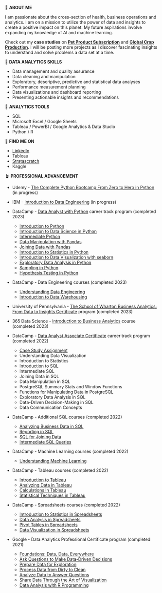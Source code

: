 :herb: **ABOUT ME**

I am passionate about the cross-section of health, business operations and analytics. I am on a mission to utilize the power of data and insights to create a positive impact on this planet. My future aspirations involve expanding my knowledge of AI and machine learning.

Check out my **case studies** on **[Pet Product Subscription](https://github.com/vanessa-ip/pet-product-subscription)** 
and **[Global Crop Production](https://github.com/vanessa-ip/global-crop-production)**. I will be posting more projects as I discover fascinating insights to understand and solve problems a data set at a time. 

:cactus: **DATA ANALYTICS SKILLS**

- Data management and quality assurance
- Data cleaning and manipulation
- Exploratory, descriptive, predictive and statistical data analyses
- Performance measurement planning
- Data visualizations and dashboard reporting 
- Presenting actionable insights and recommendations


:seedling: **ANALYTICS TOOLS** 

- SQL
- Microsoft Excel / Google Sheets
- Tableau / PowerBI / Google Analytics & Data Studio
- Python / R

:green_apple: **FIND ME ON**

- [LinkedIn](https://www.linkedin.com/in/vanessaip11/)
- [Tableau](https://public.tableau.com/app/profile/vanessa1607)
- [Stratascratch](https://platform.stratascratch.com/user/greenpeach)
- Kaggle

:potted_plant: **PROFESSIONAL ADVANCEMENT**

- Udemy - [The Complete Python Bootcamp From Zero to Hero in Python](https://www.udemy.com/course/complete-python-bootcamp/) (in progress)


- IBM - [Introduction to Data Engineering](https://www.coursera.org/learn/introduction-to-data-engineering) (in progress)


- DataCamp - [Data Analyst with Python](https://www.datacamp.com/completed/statement-of-accomplishment/track/64e2043a22cc202d0d8a9f115ad95411b2a7ae8f) career track program (completed 2023)
  - [Introduction to Python](https://www.datacamp.com/courses/intro-to-python-for-data-science)
  - [Introduction to Data Science in Python](https://www.datacamp.com/courses/introduction-to-data-science-in-python)
  - [Intermediate Python](https://www.datacamp.com/courses/intermediate-python)
  - [Data Manipulation with Pandas](https://www.datacamp.com/courses/data-manipulation-with-pandas) 
  - [Joining Data with Pandas](https://www.datacamp.com/courses/joining-data-with-pandas)
  - [Introduction to Statistics in Python](https://www.datacamp.com/courses/introduction-to-statistics-in-python)
  - [Introduction to Data Visualization with seaborn](https://www.datacamp.com/courses/introduction-to-data-visualization-with-seaborn)
  - [Exploratory Data Analysis in Python](https://www.datacamp.com/courses/exploratory-data-analysis-in-python)
  - [Sampling in Python](https://www.datacamp.com/courses/sampling-in-python)
  - [Hypothesis Testing in Python](https://www.datacamp.com/courses/hypothesis-testing-in-python)


- DataCamp - Data Engineering courses (completed 2023)
  - [Understanding Data Engineering](https://www.datacamp.com/courses/understanding-data-engineering)
  - [Introduction to Data Warehousing](https://www.datacamp.com/courses/introduction-to-data-warehousing)
  

- University of Pennsylvania - [The School of Wharton Business Analytics: From Data to Insights Certificate](https://online-execed.wharton.upenn.edu/business-analytics) program (completed 2023) 


- 365 Data Science - [Introduction to Business Analytics](https://learn.365datascience.com/courses/preview/introduction-to-business-analytics/) course (completed 2023)


- DataCamp - [Data Analyst Associate Certificate](https://www.datacamp.com/certificate/DAA0018369279329#) career track program (completed 2022)  
  - [Case Study Assignment](https://github.com/vanessa-ip/pet-product-subscription)
  - Understanding Data Visualization 
  - Introduction to Statistics
  - Introduction to SQL
  - Intermediate SQL
  - Joining Data in SQL
  - Data Manipulation in SQL
  - PostgreSQL Summary Stats and Window Functions
  - Functions for Manipulating Data in PostgreSQL
  - Exploratory Data Analysis in SQL
  - Data-Driven Decision-Making in SQL
  - Data Communication Concepts


- DataCamp - Additional SQL courses (completed 2022)
  - [Analyzing Business Data in SQL](https://www.datacamp.com/courses/analyzing-business-data-in-sql)
  - [Reporting in SQL](https://www.datacamp.com/courses/reporting-in-sql)
  - [SQL for Joining Data](https://www.datacamp.com/courses/sql-for-joining-data)
  - [Intermediate SQL Queries](https://www.datacamp.com/courses/intermediate-sql-queries) 


- DataCamp - Machine Learning courses (completed 2022)
  - [Understanding Machine Learning](https://www.datacamp.com/courses/understanding-machine-learning)
  

- DataCamp - Tableau courses (completed 2022)
  - [Introduction to Tableau](https://www.datacamp.com/courses/introduction-to-tableau)
  - [Analyzing Data in Tableau ](https://www.datacamp.com/courses/analyzing-data-in-tableau)
  - [Calculations in Tableau](https://www.datacamp.com/courses/calculations-in-tableau)
  - [Statistical Techniques in Tableau](https://www.datacamp.com/courses/statistical-techniques-in-tableau)
  

- DataCamp - Spreadsheets courses (completed 2022)
  - [Introduction to Statistics in Spreadsheets](https://www.datacamp.com/courses/introduction-to-statistics-in-spreadsheets)
  - [Data Analysis in Spreadsheets](https://www.datacamp.com/courses/data-analysis-in-spreadsheets)
  - [Pivot Tables in Spreadsheets](https://www.datacamp.com/courses/pivot-tables-in-spreadsheets) 
  - [Data Visualization in Spreadsheets](https://www.datacamp.com/courses/data-visualization-in-spreadsheets)
  

- Google - Data Analytics Professional Certificate program (completed 2021)
  - [Foundations: Data, Data, Everywhere](https://www.coursera.org/account/accomplishments/certificate/7QCQSXBPXBKB)
  - [Ask Questions to Make Data-Driven Decisions](https://www.coursera.org/account/accomplishments/certificate/NNSCX2P8NEHB)
  - [Prepare Data for Exploration ](https://www.coursera.org/account/accomplishments/certificate/6HZH3KBYLGTH)
  - [Process Data from Dirty to Clean](https://www.coursera.org/account/accomplishments/certificate/S9HTFFM4ZUBR)
  - [Analyze Data to Answer Questions](https://www.coursera.org/account/accomplishments/certificate/QF8UZEE8KEYJ)
  - [Share Data Through the Art of Visualization](https://www.coursera.org/account/accomplishments/certificate/PLVXX964XFUK)
  - [Data Analysis with R Programming](https://www.coursera.org/account/accomplishments/certificate/U4Y2RS7Q4EJX)  


